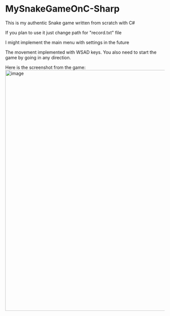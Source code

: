 # MySnakeGameOnC-Sharp
This is my authentic Snake game written from scratch with C#

If you plan to use it just change path for "record.txt" file

I might implement the main menu with settings in the future

The movement implemented with WSAD keys. You also need to start the game by going in any direction.

Here is the screenshot from the game:
<img width="1483" height="762" alt="image" src="https://github.com/user-attachments/assets/33ee26d8-9f00-45f3-bded-f87047d22c2a" />
